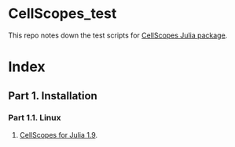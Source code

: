 # CellScopes_test

This repo notes down the test scripts for <a href="https://github.com/HaojiaWu/CellScopes.jl/" target="_blank">CellScopes Julia package</a>.

# Index

## Part 1. Installation

### Part 1.1. Linux

1. <a href="https://builderpie.github.io/CellScopes_test/docs/installation/linux/julia1.9.4/CellScopes_for_julia1.9" target="_blank">CellScopes for Julia 1.9</a>.

